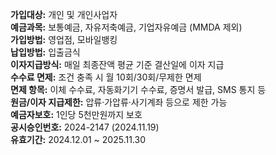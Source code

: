 **가입대상:** 개인 및 개인사업자  
**예금과목:** 보통예금, 자유저축예금, 기업자유예금 (MMDA 제외)  
**가입방법:** 영업점, 모바일뱅킹  
**납입방법:** 입출금식  
**이자지급방식:** 매일 최종잔액 평균 기준 결산일에 이자 지급  
**수수료 면제:** 조건 충족 시 월 10회/30회/무제한 면제  
**면제 항목:** 이체 수수료, 자동화기기 수수료, 증명서 발급, SMS 통지 등  
**원금/이자 지급제한:** 압류·가압류·사기계좌 등으로 제한 가능  
**예금자보호:** 1인당 5천만원까지 보호  
**공시승인번호:** 2024-2147 (2024.11.19)  
**유효기간:** 2024.12.01 ~ 2025.11.30